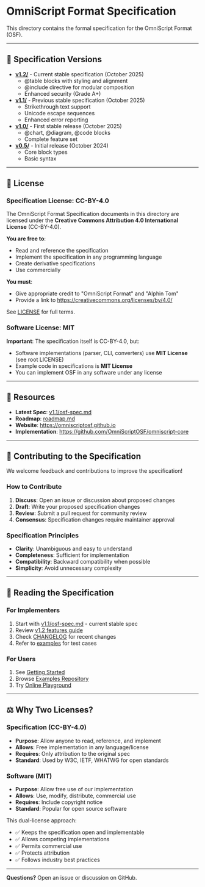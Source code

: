 # OmniScript Format Specification

This directory contains the formal specification for the OmniScript Format
(OSF).

---

## 📄 Specification Versions

- **[v1.2/](v1.2/)** - Current stable specification (October 2025)
  - @table blocks with styling and alignment
  - @include directive for modular composition
  - Enhanced security (Grade A+)
- **[v1.1/](v1.1/)** - Previous stable specification (October 2025)
  - Strikethrough text support
  - Unicode escape sequences
  - Enhanced error reporting
- **[v1.0/](v1.0/)** - First stable release (October 2025)
  - @chart, @diagram, @code blocks
  - Complete feature set
- **[v0.5/](v0.5/)** - Initial release (October 2024)
  - Core block types
  - Basic syntax

---

## 📜 License

### Specification License: CC-BY-4.0

The OmniScript Format Specification documents in this directory are licensed
under the **Creative Commons Attribution 4.0 International License**
(CC-BY-4.0).

**You are free to**:

- Read and reference the specification
- Implement the specification in any programming language
- Create derivative specifications
- Use commercially

**You must**:

- Give appropriate credit to "OmniScript Format" and "Alphin Tom"
- Provide a link to https://creativecommons.org/licenses/by/4.0/

See [LICENSE](LICENSE) for full terms.

### Software License: MIT

**Important**: The specification itself is CC-BY-4.0, but:

- Software implementations (parser, CLI, converters) use **MIT License** (see
  root LICENSE)
- Example code in specifications is **MIT License**
- You can implement OSF in any software under any license

---

## 🔗 Resources

- **Latest Spec**: [v1.1/osf-spec.md](v1.1/osf-spec.md)
- **Roadmap**: [roadmap.md](roadmap.md)
- **Website**: https://omniscriptosf.github.io
- **Implementation**: https://github.com/OmniScriptOSF/omniscript-core

---

## 🤝 Contributing to the Specification

We welcome feedback and contributions to improve the specification!

### How to Contribute

1. **Discuss**: Open an issue or discussion about proposed changes
2. **Draft**: Write your proposed specification changes
3. **Review**: Submit a pull request for community review
4. **Consensus**: Specification changes require maintainer approval

### Specification Principles

- **Clarity**: Unambiguous and easy to understand
- **Completeness**: Sufficient for implementation
- **Compatibility**: Backward compatibility when possible
- **Simplicity**: Avoid unnecessary complexity

---

## 📖 Reading the Specification

### For Implementers

1. Start with [v1.1/osf-spec.md](v1.1/osf-spec.md) - current stable spec
2. Review
   [v1.2 features guide](https://omniscriptosf.github.io/docs/v1-2-features)
3. Check [CHANGELOG](v1.1/changelog.md) for recent changes
4. Refer to [examples](../examples/) for test cases

### For Users

1. See [Getting Started](https://omniscriptosf.github.io/docs/getting-started)
2. Browse
   [Examples Repository](https://github.com/OmniScriptOSF/omniscript-examples)
3. Try [Online Playground](https://omniscriptosf.github.io/playground)

---

## ⚖️ Why Two Licenses?

### Specification (CC-BY-4.0)

- **Purpose**: Allow anyone to read, reference, and implement
- **Allows**: Free implementation in any language/license
- **Requires**: Only attribution to the original spec
- **Standard**: Used by W3C, IETF, WHATWG for open standards

### Software (MIT)

- **Purpose**: Allow free use of our implementation
- **Allows**: Use, modify, distribute, commercial use
- **Requires**: Include copyright notice
- **Standard**: Popular for open source software

This dual-license approach:

- ✅ Keeps the specification open and implementable
- ✅ Allows competing implementations
- ✅ Permits commercial use
- ✅ Protects attribution
- ✅ Follows industry best practices

---

**Questions?** Open an issue or discussion on GitHub.
